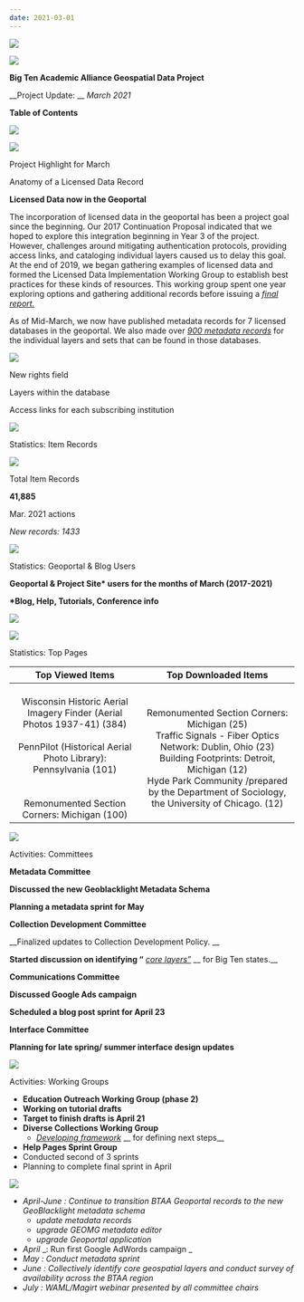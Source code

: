 ```yaml
---
date: 2021-03-01
---
```


![](img/project-update_2021-030.png)

![](img/project-update_2021-031.png)

__Big Ten Academic Alliance Geospatial Data Project__

__Project Update: __  _March 2021_

__Table of Contents__

![](img/project-update_2021-032.png)

![](img/project-update_2021-033.png)

Project Highlight for March

Anatomy of a Licensed Data Record

__Licensed Data now in the Geoportal__

The incorporation of licensed data in the geoportal has been a project goal since the beginning\. Our 2017 Continuation Proposal indicated that we hoped to explore this integration beginning in Year 3 of the project\. However\, challenges around mitigating authentication protocols\, providing access links\, and cataloging individual layers caused us to delay this goal\.  At the end of 2019\, we began gathering examples of licensed data and formed the Licensed Data Implementation Working Group to establish best practices for these kinds of resources\. This working group spent one year exploring options and gathering additional records before issuing a  _[final report\.](https://drive.google.com/file/d/1AFJqeAnJsPwdKv6ub1J8nu3ZgILNEBL8/view?usp=sharing)_

As of Mid\-March\, we now have published metadata records for 7 licensed databases in the geoportal\.  We also made over  _[900 metadata records](https://geo.btaa.org/?f%5Bdc_rights_s%5D%5B%5D=Restricted&q=&search_field=all_fields)_  for the individual layers and sets that can be found in those databases\.

![](img/project-update_2021-034.png)

New rights field

Layers within the database

Access links for each subscribing institution

![](img/project-update_2021-035.png)

Statistics: Item Records

![](img/project-update_2021-036.png)

Total Item Records

__41\,885__

Mar\. 2021 actions

_New records: 1433_

![](img/project-update_2021-037.png)

Statistics: Geoportal & Blog Users

__Geoportal & Project Site\* users for the months of March \(2017\-2021\)__

__\*Blog\, Help\, Tutorials\, Conference info__

![](img/project-update_2021-038.png)

![](img/project-update_2021-039.png)

Statistics: Top Pages

| Top Viewed Items | Top Downloaded Items |
| :-: | :-: |
| <br />Wisconsin Historic Aerial Imagery Finder (Aerial Photos 1937-41) (384)<br /><br />PennPilot (Historical Aerial Photo Library): Pennsylvania (101)<br /><br /><br />Remonumented Section Corners: Michigan (100) | <br />Remonumented Section Corners: Michigan (25)<br />Traffic Signals - Fiber Optics Network: Dublin, Ohio (23)<br />Building Footprints: Detroit, Michigan (12)<br />Hyde Park Community /prepared by the Department of Sociology, the University of Chicago. (12) |

![](img/project-update_2021-0310.png)

Activities: Committees

__Metadata Committee__

__Discussed the new Geoblacklight Metadata Schema__

__Planning a metadata sprint for May__

__Collection Development Committee__

__Finalized updates to Collection Development Policy\. __

__Started discussion on identifying “__  _[core layers”](https://docs.google.com/spreadsheets/d/1t_IcgTiFjJc5cDrn0_8GOSKBO8wllwkY9YoWM1FciRw/edit#gid=1897284802)_  __ for Big Ten states\.__

__Communications Committee__

__Discussed Google Ads campaign__

__Scheduled a blog post sprint for April 23__

__Interface Committee__

__Planning for late spring/ summer interface design updates__

![](img/project-update_2021-0311.png)

Activities: Working Groups

* __Education Outreach Working Group \(phase 2\)__
* __Working on tutorial drafts__
* __Target to finish drafts is April 21__
* __Diverse Collections Working Group__
  * _[Developing framework](https://docs.google.com/document/d/1lqS9M4MGa9Gj4yEH2ACezukdqDPdw8Z9yhUpbSiG6hc/edit?usp=sharing)_  __ for defining next steps__
* __Help Pages Sprint Group__
* Conducted second of 3 sprints
* Planning to complete final sprint in April

![](img/project-update_2021-0312.png)

* _April\-June_  _:  Continue to transition BTAA Geoportal records to the new GeoBlacklight metadata schema_
  * _update metadata records_
  * _upgrade GEOMG metadata editor_
  * _upgrade Geoportal application_
* _April_  _: Run first Google AdWords campaign _
* _May_  _: Conduct metadata sprint_
* _June_  _: Collectively identify core geospatial layers and conduct survey of availability across the BTAA region_
* _July_  _: WAML/Magirt webinar presented by all committee chairs_
